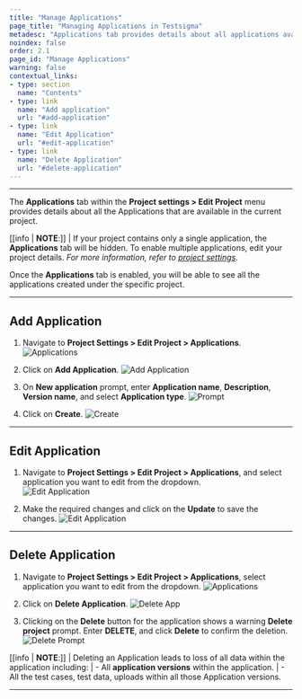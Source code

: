 ```yaml
---
title: "Manage Applications"
page_title: "Managing Applications in Testsigma"
metadesc: "Applications tab provides details about all applications available in the project | Learn how to manage applications within Testsigma projects"
noindex: false
order: 2.1
page_id: "Manage Applications"
warning: false
contextual_links:
- type: section
  name: "Contents"
- type: link
  name: "Add application"
  url: "#add-application"
- type: link
  name: "Edit Application"
  url: "#edit-application"
- type: link
  name: "Delete Application"
  url: "#delete-application"
---
```



---


The **Applications** tab within the **Project settings > Edit Project** menu provides details about all the Applications that are available in the current project.


[[info | **NOTE**:]]
| If your project contains only a single application, the **Applications** tab will be hidden. To enable multiple applications, edit your project details. *For more information, refer to [project settings](https://testsigma.com/docs/projects/overview/)*.


Once the **Applications** tab is enabled, you will be able to see all the applications created under the specific project.


---


## **Add Application**

1. Navigate to **Project Settings > Edit Project > Applications**.
![Applications](https://s3.amazonaws.com/static-docs.testsigma.com/new_images/projects/applications/apsnav.png)


2. Click on **Add Application**.
![Add Application](https://s3.amazonaws.com/static-docs.testsigma.com/new_images/projects/applications/apscnapp.png)


3. On **New application** prompt, enter **Application name**, **Description**, **Version name**, and select **Application type**. 
![Prompt](https://s3.amazonaws.com/static-docs.testsigma.com/new_images/projects/applications/apspromdtls.png)


4. Click on **Create**.
![Create](https://s3.amazonaws.com/static-docs.testsigma.com/new_images/projects/applications/apscocrete.png)

---


## **Edit Application**


1. Navigate to **Project Settings > Edit Project > Applications**, and select application you want to edit from the dropdown.  
![Edit Application](https://s3.amazonaws.com/static-docs.testsigma.com/new_images/projects/applications/apssapptoedit.png)



1. Make the required changes and click on the **Update** to save the changes.
![Edit Application](https://s3.amazonaws.com/static-docs.testsigma.com/new_images/projects/applications/apscoupdate.png)


---

##  **Delete Application**

1. Navigate to **Project Settings > Edit Project > Applications**, select application you want to edit from the dropdown.
![Applications](https://s3.amazonaws.com/static-docs.testsigma.com/new_images/projects/applications/apsdapp.png)


2. Click on **Delete Application**. 
![Delete App](https://s3.amazonaws.com/static-docs.testsigma.com/new_images/projects/applications/apsdbutton.png)


3. Clicking on the **Delete** button for the application shows a warning **Delete project** prompt. Enter **DELETE**, and click **Delete** to confirm the deletion.
![Delete Prompt](https://s3.amazonaws.com/static-docs.testsigma.com/new_images/projects/applications/apsdletion.png)


[[info | **NOTE**:]]
| Deleting an Application leads to loss of all data within the application including:
| - All **application versions** within the application.
| - All the test cases, test data, uploads within all those Application versions.

---